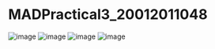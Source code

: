 # MADPractical3_20012011048

![image](https://user-images.githubusercontent.com/82492764/190921933-9ec333a0-f0e8-4aa2-b38e-2e231893f4d4.png)
![image](https://user-images.githubusercontent.com/82492764/190921936-3431b6ff-b3bb-4d78-9a91-16caf33ad05f.png)
![image](https://user-images.githubusercontent.com/82492764/190921986-ad8930d9-1923-4810-ba93-1c2689271cb5.png)
![image](https://user-images.githubusercontent.com/82492764/190922023-bd4557ea-334b-47a1-b152-fdb16e5aadbd.png)
